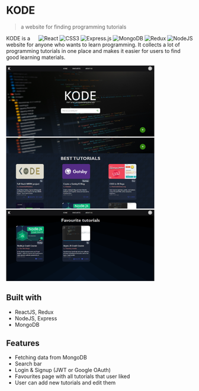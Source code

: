 # KODE

> a website for finding programming tutorials

<div style="float: right">
<img alt="React" src="https://img.shields.io/badge/react%20-%2320232a.svg?&style=for-the-badge&logo=react&logoColor=%2361DAFB"/>
 <img alt="CSS3" src="https://img.shields.io/badge/css3%20-%231572B6.svg?&style=for-the-badge&logo=css3&logoColor=white"/>
<img alt="Express.js" src="https://img.shields.io/badge/express.js%20-%23404d59.svg?&style=for-the-badge"/>
<img alt="MongoDB" src ="https://img.shields.io/badge/MongoDB-%234ea94b.svg?&style=for-the-badge&logo=mongodb&logoColor=white"/>
 <img alt="Redux" src="https://img.shields.io/badge/redux%20-%23593d88.svg?&style=for-the-badge&logo=redux&logoColor=white"/>
<img alt="NodeJS" src="https://img.shields.io/badge/node.js%20-%2343853D.svg?&style=for-the-badge&logo=node.js&logoColor=white"/>

</div>

KODE is a website for anyone who wants to learn programming. It collects a lot of programming tutorials in one place and makes it easier for users to find good learning materials.

<p float="left">
<img src="images/home.png" width="400">
<img src="images/tutorials.png" width="400">
<img src="images/favs.png" width="400">

</p>

## Built with

- ReactJS, Redux
- NodeJS, Express
- MongoDB

## Features

- Fetching data from MongoDB
- Search bar
- Login & Signup (JWT or Google OAuth)
- Favourites page with all tutorials that user liked
- User can add new tutorials and edit them
